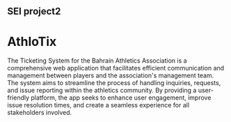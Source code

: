 ## SEI project2
# AthloTix

The Ticketing System for the Bahrain Athletics Association is a comprehensive web application that facilitates efficient communication and management between players and the association's management team. The system aims to streamline the process of handling inquiries, requests, and issue reporting within the athletics community. By providing a user-friendly platform, the app seeks to enhance user engagement, improve issue resolution times, and create a seamless experience for all stakeholders involved.
